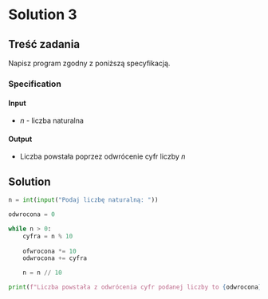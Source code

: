# Solution 3

## Treść zadania

Napisz program zgodny z poniższą specyfikacją.

### Specification

#### Input

* $n$ - liczba naturalna

#### Output

* Liczba powstała poprzez odwrócenie cyfr liczby $n$

## Solution

```python
n = int(input("Podaj liczbę naturalną: "))

odwrocona = 0

while n > 0:
    cyfra = n % 10
    
    ofwrocona *= 10
    odwrocona += cyfra

    n = n // 10

print(f"Liczba powstała z odwrócenia cyfr podanej liczby to {odwrocona}")
```
